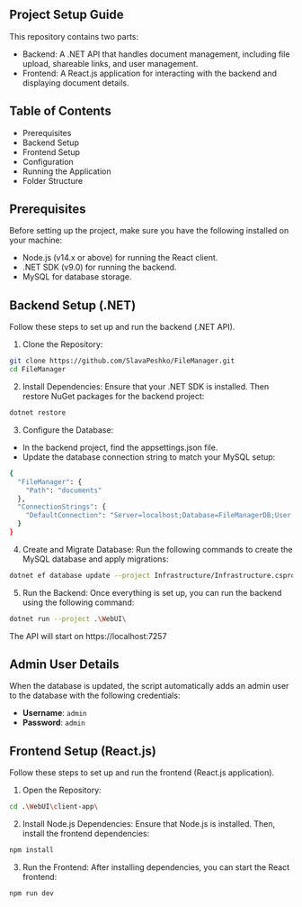 ## Project Setup Guide

This repository contains two parts:

- Backend: A .NET API that handles document management, including file upload, shareable links, and user management.
- Frontend: A React.js application for interacting with the backend and displaying document details.

## Table of Contents
- Prerequisites
- Backend Setup
- Frontend Setup
- Configuration
- Running the Application
- Folder Structure

## Prerequisites
Before setting up the project, make sure you have the following installed on your machine:

- Node.js (v14.x or above) for running the React client.
- .NET SDK (v9.0) for running the backend.
- MySQL for database storage.

## Backend Setup (.NET)
Follow these steps to set up and run the backend (.NET API).
1. Clone the Repository:
```bash
git clone https://github.com/SlavaPeshko/FileManager.git
cd FileManager
```
2. Install Dependencies: Ensure that your .NET SDK is installed. Then restore NuGet packages for the backend project:
```bash
dotnet restore
```
3. Configure the Database:
  - In the backend project, find the appsettings.json file.
  - Update the database connection string to match your MySQL setup:
```bash
{
  "FileManager": {
    "Path": "documents"
  },
  "ConnectionStrings": {
    "DefaultConnection": "Server=localhost;Database=FileManagerDB;User Id=root;Password=1234;"
  }
}
```
4. Create and Migrate Database: Run the following commands to create the MySQL database and apply migrations:
```bash
dotnet ef database update --project Infrastructure/Infrastructure.csproj --startup-project WebUI/WebUI.csproj --context Infrastructure.Context.FileManagerDbContext --configuration Debug  
```
5. Run the Backend: Once everything is set up, you can run the backend using the following command:
```bash
dotnet run --project .\WebUI\
```
The API will start on https://localhost:7257

## Admin User Details

When the database is updated, the script automatically adds an admin user to the database with the following credentials:

- **Username**: `admin`
- **Password**: `admin`

## Frontend Setup (React.js)
Follow these steps to set up and run the frontend (React.js application).
1. Open the Repository:
```bash
cd .\WebUI\client-app\
```
2. Install Node.js Dependencies: Ensure that Node.js is installed. Then, install the frontend dependencies:
```bash
npm install
```
3. Run the Frontend: After installing dependencies, you can start the React frontend:
```bash
npm run dev
```
